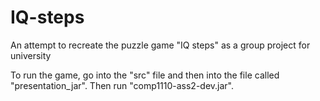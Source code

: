 # IQ-steps
An attempt to recreate the puzzle game "IQ steps" as a group project for university

To run the game, go into the "src" file and then into the file called "presentation_jar". Then run "comp1110-ass2-dev.jar".
